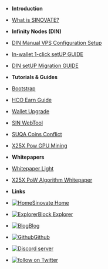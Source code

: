 - **Introduction**
- [What is SINOVATE?](/)
- **Infinity Nodes (DIN)**
- [DIN Manual VPS Configuration Setup](din_manual_vps_configuration_setup)
- [In-wallet 1-click setUP GUIDE](inwallet_1click_guide)
- [DIN setUP Migration GUIDE](din_setup_migration_guide)

- **Tutorials & Guides**
- [Bootstrap](bootstrap)
- [HCO Earn Guide](hco_guide)
- [Wallet Upgrade](wallet_upgrade)
- [SIN WebTool](sin_webtool_guide)
- [SUQA Coins Conflict](suqa_conflict)
- [X25X Pow GPU Mining](X25X-PoW-GPU-Mining)
- **Whitepapers**
- [Whitepaper Light](https://sinovate.io/light-whitepaper/)
- [X25X PoW Algorithm Whitepaper](https://sinovate.io/x25x.pdf)
- **Links**
- [![Home ](https://icongr.am/feather/home.svg?size=16&color=808080)Sinovate Home](https://www.sinovate.io)
- [![Explorer ](https://icongr.am/clarity/block.svg?size=16&color=808080)Block Explorer](https://explorer.sinovate.io)
- [![Blog ](https://icongr.am/entypo/documents.svg?size=16&color=808080)Blog](https://sinovate.io/blog/)
- [![Github ](https://icongr.am/devicon/github-original.svg?size=16&color=808080)Github](https://github.com/SINOVATEblockchain/SIN-core)
- <a href="https://discord.gg/WnRExsx"><img src="https://discordapp.com/api/guilds/494460434691391509/embed.png" alt="Discord server" /></a> 
- <a href="https://twitter.com/intent/follow?screen_name=SinovateChain"><img src="https://img.shields.io/twitter/follow/SinovateChain.svg?style=social&logo=twitter" alt="follow on Twitter"></a>

